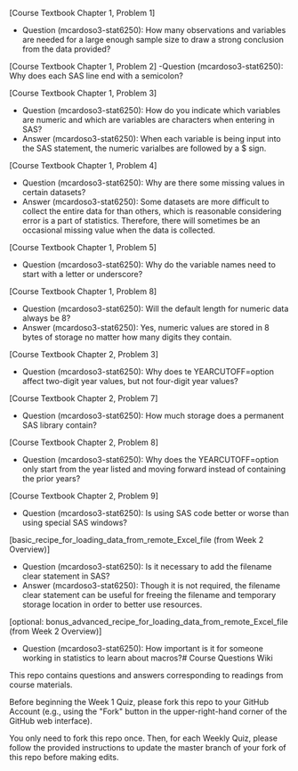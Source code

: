 [Course Textbook Chapter 1, Problem 1]
- Question (mcardoso3-stat6250): How many observations and variables are needed for a large enough sample size to draw a strong conclusion from the data provided?

[Course Textbook Chapter 1, Problem 2]
-Question (mcardoso3-stat6250):  Why does each SAS line end with a semicolon?

[Course Textbook Chapter 1, Problem 3]
- Question (mcardoso3-stat6250):  How do you indicate which variables are numeric and which are variables are characters when entering in SAS?
- Answer (mcardoso3-stat6250):  When each variable is being input into the SAS statement, the numeric varialbes are followed by a $ sign.

[Course Textbook Chapter 1, Problem 4]
- Question (mcardoso3-stat6250):  Why are there some missing values in certain datasets?
- Answer (mcardoso3-stat6250):  Some datasets are more difficult to collect the entire data for than others, which is reasonable considering error is a part of statistics.  Therefore, there will sometimes be an occasional missing value when the data is collected.

[Course Textbook Chapter 1, Problem 5]
- Question (mcardoso3-stat6250): Why do the variable names need to start with a letter or underscore?

[Course Textbook Chapter 1, Problem 8]
- Question (mcardoso3-stat6250): Will the default length for numeric data always be 8?
- Answer (mcardoso3-stat6250):  Yes, numeric values are stored in 8 bytes of storage no matter how many digits they contain.

[Course Textbook Chapter 2, Problem 3]
- Question (mcardoso3-stat6250):  Why does te YEARCUTOFF=option affect two-digit year values, but not four-digit year values?

[Course Textbook Chapter 2, Problem 7]
- Question (mcardoso3-stat6250): How much storage does a permanent SAS library contain?

[Course Textbook Chapter 2, Problem 8]
- Question (mcardoso3-stat6250): Why does the YEARCUTOFF=option only start from the year listed and moving forward instead of containing the prior years?

[Course Textbook Chapter 2, Problem 9]
- Question (mcardoso3-stat6250): Is using SAS code better or worse than using special SAS windows?

[basic_recipe_for_loading_data_from_remote_Excel_file (from Week 2 Overview)]
- Question (mcardoso3-stat6250): Is it necessary to add the filename clear statement in SAS?
- Answer (mcardoso3-stat6250):  Though it is not required, the filename clear statement can be useful for freeing the filename and temporary storage location in order to better use resources.

[optional: bonus_advanced_recipe_for_loading_data_from_remote_Excel_file (from Week 2 Overview)]
- Question (mcardoso3-stat6250): How important is it for someone working in statistics to learn about macros?# Course Questions Wiki

This repo contains questions and answers corresponding to readings from course materials.

Before beginning the Week 1 Quiz, please fork this repo to your GitHub Account (e.g., using the "Fork" button in the upper-right-hand corner of the GitHub web interface).

You only need to fork this repo once. Then, for each Weekly Quiz, please follow the provided instructions to update the master branch of your fork of this repo before making edits.
